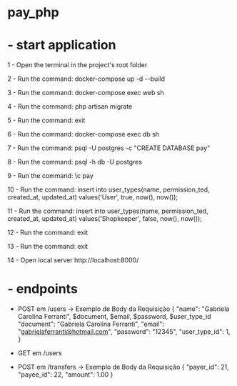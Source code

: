 # pay_php

# - start application

1 - Open the terminal in the project's root folder

2 - Run the command: docker-compose up -d --build

3 - Run the command: docker-compose exec web sh

4 - Run the command: php artisan migrate

5 - Run the command: exit

6 - Run the command: docker-compose exec db sh

7 - Run the command: psql -U postgres -c "CREATE DATABASE pay"

8 - Run the command: psql -h db -U postgres

9 - Run the command: \c pay

10 - Run the command: insert into user_types(name, permission_ted, created_at, updated_at) values('User', true, now(), now());

11 - Run the command: insert into user_types(name, permission_ted, created_at, updated_at) values('Shopkeeper', false, now(), now());

12 - Run the command: exit

13 - Run the command: exit

14 - Open local server http://localhost:8000/

# - endpoints

- POST em /users
-> Exemplo de Body da Requisição
{
    "name": "Gabriela Carolina Ferranti", $document, $email, $password, $user_type_id
    "document": "Gabriela Carolina Ferranti",
    "email": "gabrielaferranti@hotmail.com",
    "password": "12345",
    "user_type_id": 1,
}

- GET em /users

- POST em /transfers
-> Exemplo de Body da Requisição
{
    "payer_id": 21,
    "payee_id": 22,
    "amount": 1.00
}
